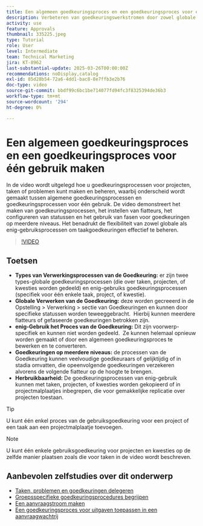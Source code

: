 ```yaml
---
title: Een algemeen goedkeuringsproces en een goedkeuringsproces voor één gebruik maken
description: Verbeteren van goedkeuringswerkstromen door zowel globale als enig-gebruiks goedkeuringsprocessen voor taken, projecten, of kwesties, het uitvoeren van multi-level gefaseerde goedkeuringen, en het bevorderen van efficiency door herbruikbaarheid in projectmalplaatjes te gebruiken.
activity: use
feature: Approvals
thumbnail: 335225.jpeg
type: Tutorial
role: User
level: Intermediate
team: Technical Marketing
jira: KT-8962
last-substantial-update: 2025-03-26T00:00:00Z
recommendations: noDisplay,catalog
exl-id: 85d28b54-72a6-4dd1-bac8-8e7ffb3e2b76
doc-type: video
source-git-commit: bbdf99c6bc1be714077fd94fc3f8325394de36b3
workflow-type: tm+mt
source-wordcount: '294'
ht-degree: 0%

---
```


# Een algemeen goedkeuringsproces en een goedkeuringsproces voor één gebruik maken

In de video wordt uitgelegd hoe u goedkeuringsprocessen voor projecten, taken of problemen kunt maken en beheren, waarbij onderscheid wordt gemaakt tussen algemene goedkeuringsprocessen en goedkeuringsprocessen voor één gebruik.
De video demonstreert het maken van goedkeuringsprocessen, het instellen van fiatteurs, het configureren van statussen en het gebruik van fasen voor goedkeuringen op meerdere niveaus.
&#x200B;Het benadrukt de flexibiliteit van zowel globale als enig-gebruiksprocessen om taakgoedkeuringen effectief te beheren.

>[!VIDEO](https://video.tv.adobe.com/v/3434693/?quality=12&learn=on&enablevpops=1&captions=dut)

## Toetsen

* **Types van Verwerkingsprocessen van de Goedkeuring:** er zijn twee types-globale goedkeuringsprocessen (die over taken, projecten, of kwesties worden gedeeld) en enig-gebruiks goedkeuringsprocessen (specifiek voor één enkele taak, project, of kwestie).
* **Globale Verwerken van de Goedkeuring:** deze worden gecreeerd in de Opstelling > Verwerking > sectie van Goedkeuringen en kunnen door specifieke statussen worden teweeggebracht. &#x200B; Hierbij kunnen meerdere fiatteurs of gefaseerde goedkeuringen betrokken zijn.
* **enig-Gebruik het Proces van de Goedkeuring:** Dit zijn voorwerp-specifiek en kunnen niet worden gedeeld. &#x200B; Ze kunnen helemaal opnieuw worden gemaakt of door een algemeen goedkeuringsproces te bewerken en te converteren.
* **Goedkeuringen op meerdere niveaus:** de processen van de Goedkeuring kunnen veelvoudige goedkeuraars of gelijktijdig of in stadia omvatten, die opeenvolgende goedkeuringen verzekeren alvorens de volgende fiatteur op de hoogte te brengen.
* **Herbruikbaarheid:** De goedkeuringsprocessen van enig-gebruik kunnen met taken, projecten, of kwesties worden gekopieerd of in projectmalplaatjes inbegrepen, die voor gemakkelijke replicatie over projecten toestaan.


>[!TIP]
>
>U kunt één enkel proces van de gebruiksgoedkeuring voor een project of een taak aan een projectmalplaatje toevoegen.

>[!NOTE]
>
>U kunt één enkele gebruiksgoedkeuring voor projecten en kwesties op de zelfde manier plaatsen zoals die voor taken in de video wordt beschreven.



## Aanbevolen zelfstudies over dit onderwerp

* [Taken, problemen en goedkeuringen delegeren](/help/manage-work/approval-processes-and-milestone-paths/delegate-approvals.md)
* [Groepsspecifieke goedkeuringsprocedures begrijpen](/help/administration-and-setup/approval-processes-and-milestone-paths/group-specific-approval-processes.md)
* [Een aanvraagstroom maken](/help/manage-work/request-queues/create-a-request-flow.md)
* [Een goedkeuringsproces voor uitgaven toepassen in een aanvraagwachtrij](/help/manage-work/approval-processes-and-milestone-paths/apply-an-issue-approval-process-in-a-request-queue.md)

